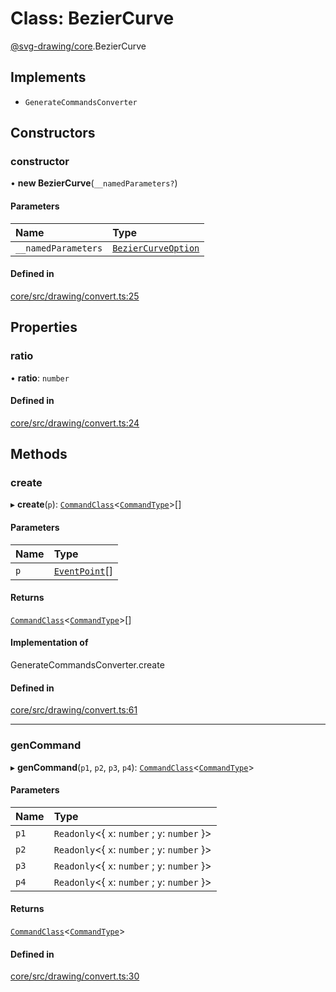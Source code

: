 # Class: BezierCurve

[@svg-drawing/core](../../modules/svg_drawing_core.md).BezierCurve

## Implements

- `GenerateCommandsConverter`

## Constructors

### constructor

• **new BezierCurve**(`__namedParameters?`)

#### Parameters

| Name | Type |
| :------ | :------ |
| `__namedParameters` | [`BezierCurveOption`](../../interfaces/svg_drawing_core/BezierCurveOption.md) |

#### Defined in

[core/src/drawing/convert.ts:25](https://github.com/kmkzt/svg-drawing/blob/ab85f6a/packages/core/src/drawing/convert.ts#L25)

## Properties

### ratio

• **ratio**: `number`

#### Defined in

[core/src/drawing/convert.ts:24](https://github.com/kmkzt/svg-drawing/blob/ab85f6a/packages/core/src/drawing/convert.ts#L24)

## Methods

### create

▸ **create**(`p`): [`CommandClass`](../../interfaces/svg_drawing_core/CommandClass.md)<[`CommandType`](../../modules/svg_drawing_core.md#commandtype)\>[]

#### Parameters

| Name | Type |
| :------ | :------ |
| `p` | [`EventPoint`](../../modules/svg_drawing_core.md#eventpoint)[] |

#### Returns

[`CommandClass`](../../interfaces/svg_drawing_core/CommandClass.md)<[`CommandType`](../../modules/svg_drawing_core.md#commandtype)\>[]

#### Implementation of

GenerateCommandsConverter.create

#### Defined in

[core/src/drawing/convert.ts:61](https://github.com/kmkzt/svg-drawing/blob/ab85f6a/packages/core/src/drawing/convert.ts#L61)

___

### genCommand

▸ **genCommand**(`p1`, `p2`, `p3`, `p4`): [`CommandClass`](../../interfaces/svg_drawing_core/CommandClass.md)<[`CommandType`](../../modules/svg_drawing_core.md#commandtype)\>

#### Parameters

| Name | Type |
| :------ | :------ |
| `p1` | `Readonly`<{ `x`: `number` ; `y`: `number`  }\> |
| `p2` | `Readonly`<{ `x`: `number` ; `y`: `number`  }\> |
| `p3` | `Readonly`<{ `x`: `number` ; `y`: `number`  }\> |
| `p4` | `Readonly`<{ `x`: `number` ; `y`: `number`  }\> |

#### Returns

[`CommandClass`](../../interfaces/svg_drawing_core/CommandClass.md)<[`CommandType`](../../modules/svg_drawing_core.md#commandtype)\>

#### Defined in

[core/src/drawing/convert.ts:30](https://github.com/kmkzt/svg-drawing/blob/ab85f6a/packages/core/src/drawing/convert.ts#L30)
